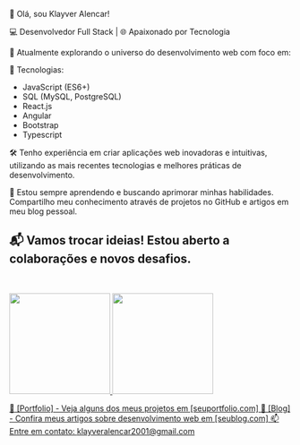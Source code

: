👋 Olá, sou Klayver Alencar!

💻 Desenvolvedor Full Stack | 🌐 Apaixonado por Tecnologia

🚀 Atualmente explorando o universo do desenvolvimento web com foco em:

🔧 Tecnologias:
   - JavaScript (ES6+)
   - SQL (MySQL, PostgreSQL)
   - React.js
   - Angular
   - Bootstrap
   - Typescript

🛠️ Tenho experiência em criar aplicações web inovadoras e intuitivas, utilizando as mais recentes tecnologias e melhores práticas de desenvolvimento.

🌱 Estou sempre aprendendo e buscando aprimorar minhas habilidades. Compartilho meu conhecimento através de projetos no GitHub e artigos em meu blog pessoal.

📬 Vamos trocar ideias! Estou aberto a colaborações e novos desafios.
&nbsp;
---
&nbsp;
<div>
<a href="https://github.com/seu-usuário-aqui">
<img loading="lazy" height="180em" src="https://github-readme-stats.vercel.app/api/top-langs/?username=seu-usuário-aqui&layout=compact&langs_count=7&theme=dracula"/>
<img loading="lazy" height="180em" src="https://github-readme-stats.vercel.app/api?username=seu-usuário-aqui&show_icons=true&theme=dracula&include_all_commits=true&count_private=true"/>
</div>

🔗 [Portfolio] - Veja alguns dos meus projetos em [seuportfolio.com]
📝 [Blog] - Confira meus artigos sobre desenvolvimento web em [seublog.com]
📫 Entre em contato: klayveralencar2001@gmail.com
